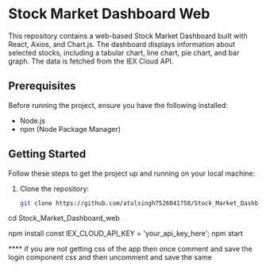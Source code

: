 # Stock Market Dashboard Web

This repository contains a web-based Stock Market Dashboard built with React, Axios, and Chart.js. The dashboard displays information about selected stocks, including a tabular chart, line chart, pie chart, and bar graph. The data is fetched from the IEX Cloud API.

## Prerequisites

Before running the project, ensure you have the following installed:

- Node.js
- npm (Node Package Manager)

## Getting Started

Follow these steps to get the project up and running on your local machine:

1. Clone the repository:

   ```bash
   git clone https://github.com/atulsingh7526041750/Stock_Market_Dashboard_web.git

cd Stock_Market_Dashboard_web

npm install
const IEX_CLOUD_API_KEY = 'your_api_key_here';
npm start


**** if you are not getting css of the app then once comment and save the login component css  and then uncomment and save the same